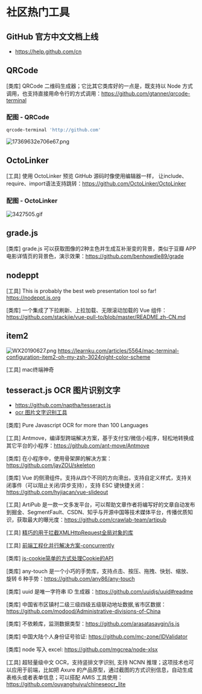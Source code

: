 # 社区热门工具
## GitHub 官方中文文档上线
- https://help.github.com/cn
## QRCode

[类库] QRCode 二维码生成器；它比其它类库好的一点是，既支持以 Node 方式调用，也支持直接用命令行的方式调用：https://github.com/gtanner/qrcode-terminal

### 配图 - QRCode

```bash
qrcode-terminal 'http://github.com'
```

![17369632e706e67.png](../../images/17369632e706e67.png)

## OctoLinker

[工具] 使用 OctoLinker 预览 GitHub 源码时像使用编辑器一样，
让include、require、import语法支持跳转：https://github.com/OctoLinker/OctoLinker

### 配图 - OctoLinker
![3427505.gif](../../images/3427505.gif)

## grade.js

[类库] grade.js 可以获取图像的2种主色并生成互补渐变的背景，类似于豆瓣 APP 电影详情页的背景色，演示效果：https://github.com/benhowdle89/grade

## nodeppt

[工具] This is probably the best web presentation tool so far! https://nodeppt.js.org

[类库] 一个集成了下拉刷新、上拉加载、无限滚动加载的 Vue 组件：https://github.com/stackjie/vue-pull-to/blob/master/README.zh-CN.md

## item2

![WX20190627.png](../../images/WX20190627.png)
https://learnku.com/articles/5564/mac-terminal-configuration-item2-oh-my-zsh-3024night-color-scheme

[工具] mac终端神奇

## tesseract.js OCR 图片识别文字

- https://github.com/naptha/tesseract.js
- [ocr 图片文字识别工具](https://juejin.im/post/5d2354b75188254f020dbe8b?utm_source=gold_browser_extension)

[类库] Pure Javascript OCR for more than 100 Languages

[工具] Antmove，编译型跨端解决方案，基于支付宝/微信小程序，轻松地转换成其它平台的小程序：https://github.com/ant-move/Antmove

[类库] 在小程序中，使用骨架屏的解决方案：https://github.com/jayZOU/skeleton

[类库] Vue 的侧滑组件。支持从四个不同的方向滑出，支持自定义样式，支持关闭事件（可以阻止关闭/异步支持），支持 ESC 键快捷关闭：https://github.com/hyjiacan/vue-slideout

[工具] ArtiPub 是一款一文多发平台，可以帮助文章作者将编写好的文章自动发布到掘金、SegmentFault、CSDN、知乎与开源中国等技术媒体平台，传播优质知识，获取最大的曝光度：https://github.com/crawlab-team/artipub

[工具] [精巧的用于拦截XMLHttpRequest全局对象的库](https://github.com/wendux/Ajax-hook)

[工具] [前端工程化并行解决方案-concurrently](https://github.com/kimmobrunfeldt/concurrently)

[类库] [js-cookie简单的方式处理Cookie的API](https://github.com/js-cookie/js-cookie)

[类库] any-touch 是一个小巧的手势库，支持点击、按压、拖拽、快划、缩放、旋转 6 种手势：https://github.com/any86/any-touch

[类库] uuid 是唯一字符串 ID 生成器：https://github.com/uuidjs/uuid#readme

[类库] 中国省市区镇村二级三级四级五级联动地址数据,省市区数据：https://github.com/modood/Administrative-divisions-of-China

[类库] 不依赖库，监测数据类型：https://github.com/arasatasaygin/is.js

[类库] 中国大陆个人身份证号验证: https://github.com/mc-zone/IDValidator

[类库] node 写入 excel: https://github.com/mgcrea/node-xlsx

[工具] 超轻量级中文 OCR，支持竖排文字识别, 支持 NCNN 推理；这项技术也可以应用于前端，比如把 Axure 的产品原型，通过截图的方式识别信息，自动生成表格头或者表单信息；可以搭配 AMIS 工具使用：https://github.com/ouyanghuiyu/chineseocr_lite
